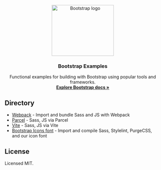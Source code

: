 <p align="center">
  <a href="https://getbootstrap.com/">
    <img src="https://getbootstrap.com/docs/5.2/assets/brand/bootstrap-logo-shadow.png" alt="Bootstrap logo" width="200" height="165">
  </a>
</p>

<h3 align="center">Bootstrap Examples</h3>

<p align="center">
  Functional examples for building with Bootstrap using popular tools and frameworks.
  <br>
  <a href="https://getbootstrap.com/docs/5.2/"><strong>Explore Bootstrap docs »</strong></a>
</p>

## Directory

- [Webpack](webpack/) - Import and bundle Sass and JS with Webpack
- [Parcel](parcel/) - Sass, JS via Parcel
- [Vite](vite/) - Sass, JS via Vite
- [Bootstrap Icons font](icons-font/) - Import and compile Sass, Stylelint, PurgeCSS, and our icon font

## License

Licensed MIT.
